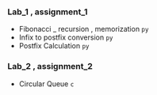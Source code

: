 ### Lab_1 , assignment_1
- Fibonacci _ recursion , memorization  `py`
- Infix to postfix conversion  `py`
- Postfix Calculation  `py` 

### Lab_2 , assignment_2
- Circular Queue `c`